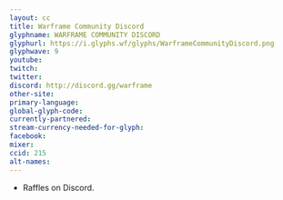 ```yaml
---
layout: cc
title: Warframe Community Discord
glyphname: WARFRAME COMMUNITY DISCORD
glyphurl: https://i.glyphs.wf/glyphs/WarframeCommunityDiscord.png
glyphwave: 9
youtube: 
twitch: 
twitter: 
discord: http://discord.gg/warframe
other-site: 
primary-language: 
global-glyph-code: 
currently-partnered: 
stream-currency-needed-for-glyph: 
facebook: 
mixer: 
ccid: 215
alt-names: 
---
```

* Raffles on Discord.
